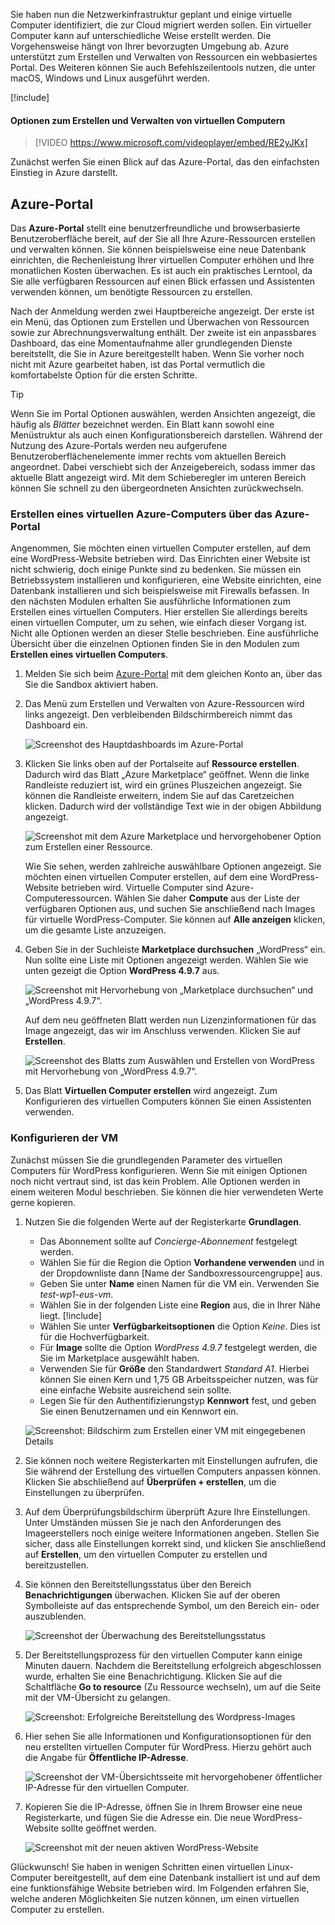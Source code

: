 Sie haben nun die Netzwerkinfrastruktur geplant und einige virtuelle Computer identifiziert, die zur Cloud migriert werden sollen. Ein virtueller Computer kann auf unterschiedliche Weise erstellt werden. Die Vorgehensweise hängt von Ihrer bevorzugten Umgebung ab. Azure unterstützt zum Erstellen und Verwalten von Ressourcen ein webbasiertes Portal. Des Weiteren können Sie auch Befehlszeilentools nutzen, die unter macOS, Windows und Linux ausgeführt werden.

[!include[](../../../includes/azure-sandbox-activate.md)]

#### <a name="options-to-create-and-manage-vms"></a>Optionen zum Erstellen und Verwalten von virtuellen Computern

> [!VIDEO https://www.microsoft.com/videoplayer/embed/RE2yJKx]

Zunächst werfen Sie einen Blick auf das Azure-Portal, das den einfachsten Einstieg in Azure darstellt.

## <a name="azure-portal"></a>Azure-Portal

Das **Azure-Portal** stellt eine benutzerfreundliche und browserbasierte Benutzeroberfläche bereit, auf der Sie all Ihre Azure-Ressourcen erstellen und verwalten können. Sie können beispielsweise eine neue Datenbank einrichten, die Rechenleistung Ihrer virtuellen Computer erhöhen und Ihre monatlichen Kosten überwachen. Es ist auch ein praktisches Lerntool, da Sie alle verfügbaren Ressourcen auf einen Blick erfassen und Assistenten verwenden können, um benötigte Ressourcen zu erstellen.

Nach der Anmeldung werden zwei Hauptbereiche angezeigt. Der erste ist ein Menü, das Optionen zum Erstellen und Überwachen von Ressourcen sowie zur Abrechnungsverwaltung enthält. Der zweite ist ein anpassbares Dashboard, das eine Momentaufnahme aller grundlegenden Dienste bereitstellt, die Sie in Azure bereitgestellt haben. Wenn Sie vorher noch nicht mit Azure gearbeitet haben, ist das Portal vermutlich die komfortabelste Option für die ersten Schritte.

> [!TIP]
> Wenn Sie im Portal Optionen auswählen, werden Ansichten angezeigt, die häufig als _Blätter_ bezeichnet werden. Ein Blatt kann sowohl eine Menüstruktur als auch einen Konfigurationsbereich darstellen. Während der Nutzung des Azure-Portals werden neu aufgerufene Benutzeroberflächenelemente immer rechts vom aktuellen Bereich angeordnet. Dabei verschiebt sich der Anzeigebereich, sodass immer das aktuelle Blatt angezeigt wird. Mit dem Schieberegler im unteren Bereich können Sie schnell zu den übergeordneten Ansichten zurückwechseln.

### <a name="create-an-azure-vm-with-the-azure-portal"></a>Erstellen eines virtuellen Azure-Computers über das Azure-Portal

Angenommen, Sie möchten einen virtuellen Computer erstellen, auf dem eine WordPress-Website betrieben wird. Das Einrichten einer Website ist nicht schwierig, doch einige Punkte sind zu bedenken. Sie müssen ein Betriebssystem installieren und konfigurieren, eine Website einrichten, eine Datenbank installieren und sich beispielsweise mit Firewalls befassen. In den nächsten Modulen erhalten Sie ausführliche Informationen zum Erstellen eines virtuellen Computers. Hier erstellen Sie allerdings bereits einen virtuellen Computer, um zu sehen, wie einfach dieser Vorgang ist. Nicht alle Optionen werden an dieser Stelle beschrieben. Eine ausführliche Übersicht über die einzelnen Optionen finden Sie in den Modulen zum **Erstellen eines virtuellen Computers**.

1. Melden Sie sich beim [Azure-Portal](https://portal.azure.com/learn.docs.microsoft.com?azure-portal=true) mit dem gleichen Konto an, über das Sie die Sandbox aktiviert haben.

1. Das Menü zum Erstellen und Verwalten von Azure-Ressourcen wird links angezeigt. Den verbleibenden Bildschirmbereich nimmt das Dashboard ein.

    ![Screenshot des Hauptdashboards im Azure-Portal](../media/3-dashboard-page.png)

1. Klicken Sie links oben auf der Portalseite auf **Ressource erstellen**. Dadurch wird das Blatt „Azure Marketplace“ geöffnet. Wenn die linke Randleiste reduziert ist, wird ein grünes Pluszeichen angezeigt. Sie können die Randleiste erweitern, indem Sie auf das Caretzeichen klicken. Dadurch wird der vollständige Text wie in der obigen Abbildung angezeigt.

    ![Screenshot mit dem Azure Marketplace und hervorgehobener Option zum Erstellen einer Ressource.](../media/3-create-new-resource.png)

    Wie Sie sehen, werden zahlreiche auswählbare Optionen angezeigt. Sie möchten einen virtuellen Computer erstellen, auf dem eine WordPress-Website betrieben wird. Virtuelle Computer sind Azure-Computeressourcen. Wählen Sie daher **Compute** aus der Liste der verfügbaren Optionen aus, und suchen Sie anschließend nach Images für virtuelle WordPress-Computer. Sie können auf **Alle anzeigen** klicken, um die gesamte Liste anzuzeigen.

1. Geben Sie in der Suchleiste **Marketplace durchsuchen** „WordPress“ ein. Nun sollte eine Liste mit Optionen angezeigt werden. Wählen Sie wie unten gezeigt die Option **WordPress 4.9.7** aus.

    ![Screenshot mit Hervorhebung von „Marketplace durchsuchen“ und „WordPress 4.9.7“.](../media/3-search-vm-image.png)

    Auf dem neu geöffneten Blatt werden nun Lizenzinformationen für das Image angezeigt, das wir im Anschluss verwenden. Klicken Sie auf **Erstellen**.

    ![Screenshot des Blatts zum Auswählen und Erstellen von WordPress mit Hervorhebung von „WordPress 4.9.7“.](../media/3-create-vm-image.png)

1. Das Blatt **Virtuellen Computer erstellen** wird angezeigt. Zum Konfigurieren des virtuellen Computers können Sie einen Assistenten verwenden.

### <a name="configure-the-vm"></a>Konfigurieren der VM

Zunächst müssen Sie die grundlegenden Parameter des virtuellen Computers für WordPress konfigurieren. Wenn Sie mit einigen Optionen noch nicht vertraut sind, ist das kein Problem. Alle Optionen werden in einem weiteren Modul beschrieben. Sie können die hier verwendeten Werte gerne kopieren.

1. Nutzen Sie die folgenden Werte auf der Registerkarte **Grundlagen**.
    - Das Abonnement sollte auf _Concierge-Abonnement_ festgelegt werden.
    - Wählen Sie für die Region die Option **Vorhandene verwenden** und in der Dropdownliste dann <rgn>[Name der Sandboxressourcengruppe]</rgn> aus.
    - Geben Sie unter **Name** einen Namen für die VM ein. Verwenden Sie _test-wp1-eus-vm_.
    - Wählen Sie in der folgenden Liste eine **Region** aus, die in Ihrer Nähe liegt.
        [!include[](../../../includes/azure-sandbox-regions-note-friendly.md)]
    - Wählen Sie unter **Verfügbarkeitsoptionen** die Option _Keine_. Dies ist für die Hochverfügbarkeit.
    - Für **Image** sollte die Option _WordPress 4.9.7_ festgelegt werden, die Sie im Marketplace ausgewählt haben.
    - Verwenden Sie für **Größe** den Standardwert _Standard A1_. Hierbei können Sie einen Kern und 1,75 GB Arbeitsspeicher nutzen, was für eine einfache Website ausreichend sein sollte.
    - Legen Sie für den Authentifizierungstyp **Kennwort** fest, und geben Sie einen Benutzernamen und ein Kennwort ein.

    ![Screenshot: Bildschirm zum Erstellen einer VM mit eingegebenen Details](../media/3-create-vm-1.png)

1. Sie können noch weitere Registerkarten mit Einstellungen aufrufen, die Sie während der Erstellung des virtuellen Computers anpassen können. Klicken Sie abschließend auf **Überprüfen + erstellen**, um die Einstellungen zu überprüfen.

1. Auf dem Überprüfungsbildschirm überprüft Azure Ihre Einstellungen. Unter Umständen müssen Sie je nach den Anforderungen des Imageerstellers noch einige weitere Informationen angeben. Stellen Sie sicher, dass alle Einstellungen korrekt sind, und klicken Sie anschließend auf **Erstellen**, um den virtuellen Computer zu erstellen und bereitzustellen.

1. Sie können den Bereitstellungsstatus über den Bereich **Benachrichtigungen** überwachen. Klicken Sie auf der oberen Symbolleiste auf das entsprechende Symbol, um den Bereich ein- oder auszublenden.

    ![Screenshot der Überwachung des Bereitstellungsstatus](../media/3-deploying.png)

1. Der Bereitstellungsprozess für den virtuellen Computer kann einige Minuten dauern. Nachdem die Bereitstellung erfolgreich abgeschlossen wurde, erhalten Sie eine Benachrichtigung. Klicken Sie auf die Schaltfläche **Go to resource** (Zu Ressource wechseln), um auf die Seite mit der VM-Übersicht zu gelangen.

    ![Screenshot: Erfolgreiche Bereitstellung des Wordpress-Images](../media/3-deployment-succeeded.png)

1. Hier sehen Sie alle Informationen und Konfigurationsoptionen für den neu erstellten virtuellen Computer für WordPress. Hierzu gehört auch die Angabe für **Öffentliche IP-Adresse**.

    ![Screenshot der VM-Übersichtsseite mit hervorgehobener öffentlicher IP-Adresse für den virtuellen Computer.](../media/3-public-ip-address.png)

11. Kopieren Sie die IP-Adresse, öffnen Sie in Ihrem Browser eine neue Registerkarte, und fügen Sie die Adresse ein. Die neue WordPress-Website sollte geöffnet werden.

    ![Screenshot mit der neuen aktiven WordPress-Website](../media/3-my-new-blog.png)

Glückwunsch! Sie haben in wenigen Schritten einen virtuellen Linux-Computer bereitgestellt, auf dem eine Datenbank installiert ist und auf dem eine funktionsfähige Website betrieben wird. Im Folgenden erfahren Sie, welche anderen Möglichkeiten Sie nutzen können, um einen virtuellen Computer zu erstellen.
